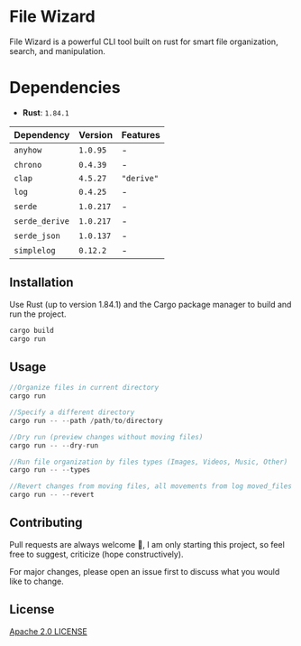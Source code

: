 # File Wizard

File Wizard is a powerful CLI tool built on rust for smart file organization, search, and manipulation.

# Dependencies

- **Rust**: `1.84.1`

| Dependency      | Version       | Features           |
|-----------------|---------------|--------------------|
| `anyhow`       | `1.0.95`       | -                  |
| `chrono`       | `0.4.39`       | -                  |
| `clap`         | `4.5.27`       | `"derive"`         |
| `log`          | `0.4.25`       | -                  |
| `serde`        | `1.0.217`      | -                  |
| `serde_derive` | `1.0.217`      | -                  |
| `serde_json`   | `1.0.137`      | -                  |
| `simplelog`    | `0.12.2`       | -                  |

## Installation

Use Rust (up to version 1.84.1) and the Cargo package manager to build and run the project.

```bash
cargo build
cargo run
```

## Usage

```rust
//Organize files in current directory
cargo run

//Specify a different directory
cargo run -- --path /path/to/directory

//Dry run (preview changes without moving files)
cargo run -- --dry-run

//Run file organization by files types (Images, Videos, Music, Other)
cargo run -- --types

//Revert changes from moving files, all movements from log moved_files wil be moved back
cargo run -- --revert

```

## Contributing

Pull requests are always welcome 🤗, I am only starting this project, so feel free to suggest, criticize (hope constructively). 

For major changes, please open an issue first to discuss what you would like to change.

## License

[Apache 2.0 LICENSE](LICENSE)
